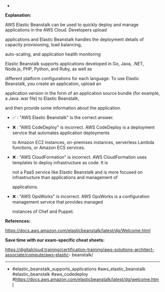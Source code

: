 *

**Explanation:**

AWS Elastic Beanstalk can be used to quickly deploy and manage applications in the AWS Cloud. Developers upload

applications and Elastic Beanstalk handles the deployment details of capacity provisioning, load balancing,

auto-scaling, and application health monitoring

Elastic Beanstalk supports applications developed in Go, Java, .NET, Node.js, PHP, Python, and Ruby, as well as

different platform configurations for each language. To use Elastic Beanstalk, you create an application, upload an

application version in the form of an application source bundle (for example, a Java .war file) to Elastic Beanstalk,

and then provide some information about the application.

* ✅ :  "AWS Elastic Beanstalk" is the correct answer.

* ❌ :  "AWS CodeDeploy" is incorrect. AWS CodeDeploy is a deployment service that automates application deployments

  to Amazon EC2 instances, on-premises instances, serverless Lambda functions, or Amazon ECS services.

* ❌ :  "AWS CloudFormation" is incorrect. AWS CloudFormation uses templates to deploy infrastructure as code. It is

  not a PaaS service like Elastic Beanstalk and is more focused on infrastructure than applications and management of

  applications.

* ❌ :  "AWS OpsWorks" is incorrect. AWS OpsWorks is a configuration management service that provides managed

  instances of Chef and Puppet.

**References:**

<https://docs.aws.amazon.com/elasticbeanstalk/latest/dg/Welcome.html>

**Save time with our exam-specific cheat sheets:**

<https://digitalcloud.training/certification-training/aws-solutions-architect-associate/compute/aws-elastic>- beanstalk/

----
* #elastic_beanstalk_supports_applications #aws_elastic_beanstalk #elastic_beanstalk #aws_codedeploy #<https://docs.aws.amazon.com/elasticbeanstalk/latest/dg/welcome.html>

